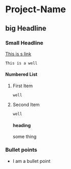 # Project-Name

## big Headline

### Small Headline

[This is s link](http://google.com)

```
This is a well
```

#### Numbered List

1. First Item
    ```
    well
    ```

2. Second Item
    ```
    well
    ```
    #### heading
    some thing

### Bullet points

- I am a bullet point